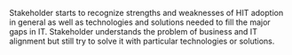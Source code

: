 Stakeholder starts to recognize strengths and weaknesses of HIT adoption in general as well as technologies and solutions needed to fill the major gaps in IT. Stakeholder understands the problem of business and IT alignment but still try to solve it with particular technologies or solutions.